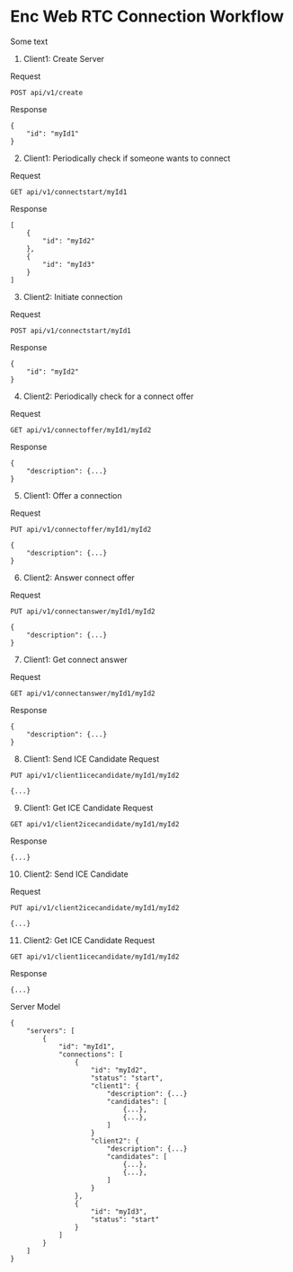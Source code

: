 # Enc Web RTC Connection Workflow

Some text

1. Client1: Create Server

Request
```
POST api/v1/create
```

Response
```
{
    "id": "myId1"
}
```

2. Client1: Periodically check if someone wants to connect

Request
```
GET api/v1/connectstart/myId1
```

Response
```
[
    {
        "id": "myId2"
    },
    {
        "id": "myId3"
    }
]
```

3. Client2: Initiate connection

Request
```
POST api/v1/connectstart/myId1
```

Response
```
{
    "id": "myId2"
}
```

4. Client2: Periodically check for a connect offer

Request
```
GET api/v1/connectoffer/myId1/myId2
```

Response
```
{
    "description": {...}
}
```


5. Client1: Offer a connection

Request
```
PUT api/v1/connectoffer/myId1/myId2

{
    "description": {...}
}
```

6. Client2: Answer connect offer

Request
```
PUT api/v1/connectanswer/myId1/myId2

{
    "description": {...}
}
```

7. Client1: Get connect answer

Request
```
GET api/v1/connectanswer/myId1/myId2
```

Response
```
{
    "description": {...}
}
```

8. Client1: Send ICE Candidate
Request
```
PUT api/v1/client1icecandidate/myId1/myId2

{...}
```

9. Client1: Get ICE Candidate
Request
```
GET api/v1/client2icecandidate/myId1/myId2
```

Response
```
{...}
```

10. Client2: Send ICE Candidate

Request
```
PUT api/v1/client2icecandidate/myId1/myId2

{...}
```

11. Client2: Get ICE Candidate
Request
```
GET api/v1/client1icecandidate/myId1/myId2
```

Response
```
{...}
```


Server Model
```
{
    "servers": [
        {
            "id": "myId1",
            "connections": [
                {
                    "id": "myId2",
                    "status": "start",
                    "client1": {
                        "description": {...}
                        "candidates": [
                            {...},
                            {...},
                        ]
                    }
                    "client2": {
                        "description": {...}
                        "candidates": [
                            {...},
                            {...},
                        ]
                    }
                },
                {
                    "id": "myId3",
                    "status": "start"
                }
            ]
        }
    ]
}
```
